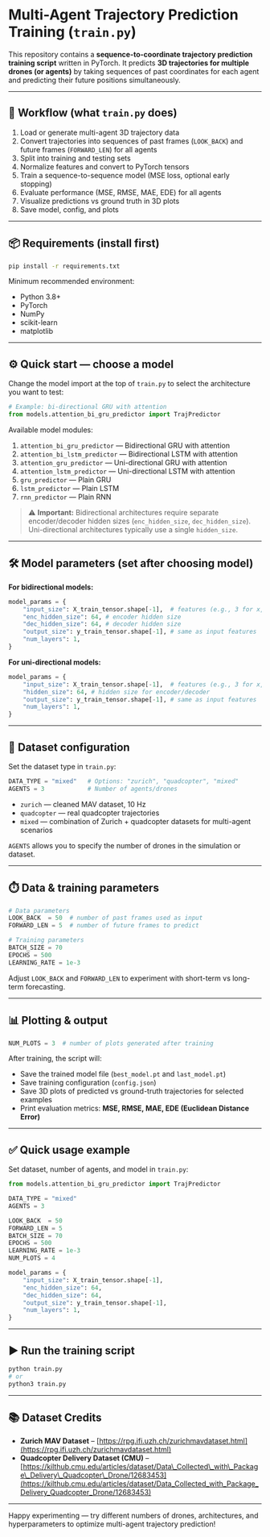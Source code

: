 # Multi-Agent Trajectory Prediction Training (`train.py`)

This repository contains a **sequence-to-coordinate trajectory prediction training script** written in PyTorch. It predicts **3D trajectories for multiple drones (or agents)** by taking sequences of past coordinates for each agent and predicting their future positions simultaneously.

---

## 🔁 Workflow (what `train.py` does)

1. Load or generate multi-agent 3D trajectory data
2. Convert trajectories into sequences of past frames (`LOOK_BACK`) and future frames (`FORWARD_LEN`) for all agents
3. Split into training and testing sets
4. Normalize features and convert to PyTorch tensors
5. Train a sequence-to-sequence model (MSE loss, optional early stopping)
6. Evaluate performance (MSE, RMSE, MAE, EDE) for all agents
7. Visualize predictions vs ground truth in 3D plots
8. Save model, config, and plots

---

## 📦 Requirements (install first)

```bash
pip install -r requirements.txt
````

Minimum recommended environment:

* Python 3.8+
* PyTorch
* NumPy
* scikit-learn
* matplotlib

---

## ⚙️ Quick start — choose a model

Change the model import at the top of `train.py` to select the architecture you want to test:

```python
# Example: bi-directional GRU with attention
from models.attention_bi_gru_predictor import TrajPredictor
```

Available model modules:

1. `attention_bi_gru_predictor` — Bidirectional GRU with attention
2. `attention_bi_lstm_predictor` — Bidirectional LSTM with attention
3. `attention_gru_predictor` — Uni-directional GRU with attention
4. `attention_lstm_predictor` — Uni-directional LSTM with attention
5. `gru_predictor` — Plain GRU
6. `lstm_predictor` — Plain LSTM
7. `rnn_predictor` — Plain RNN

> ⚠️ **Important:** Bidirectional architectures require separate encoder/decoder hidden sizes (`enc_hidden_size`, `dec_hidden_size`). Uni-directional architectures typically use a single `hidden_size`.

---

## 🛠 Model parameters (set after choosing model)

**For bidirectional models:**

```python
model_params = {
    "input_size": X_train_tensor.shape[-1],  # features (e.g., 3 for x,y,z per agent)
    "enc_hidden_size": 64, # encoder hidden size
    "dec_hidden_size": 64, # decoder hidden size
    "output_size": y_train_tensor.shape[-1], # same as input features
    "num_layers": 1,
}
```

**For uni-directional models:**

```python
model_params = {
    "input_size": X_train_tensor.shape[-1],  # features (e.g., 3 for x,y,z per agent)
    "hidden_size": 64, # hidden size for encoder/decoder
    "output_size": y_train_tensor.shape[-1], # same as input features
    "num_layers": 1,
}
```

---

## 📁 Dataset configuration

Set the dataset type in `train.py`:

```python
DATA_TYPE = "mixed"   # Options: "zurich", "quadcopter", "mixed"
AGENTS = 3            # Number of agents/drones
```

* `zurich` — cleaned MAV dataset, 10 Hz
* `quadcopter` — real quadcopter trajectories
* `mixed` — combination of Zurich + quadcopter datasets for multi-agent scenarios

`AGENTS` allows you to specify the number of drones in the simulation or dataset.

---

## ⏱️ Data & training parameters

```python
# Data parameters
LOOK_BACK  = 50  # number of past frames used as input
FORWARD_LEN = 5  # number of future frames to predict

# Training parameters
BATCH_SIZE = 70
EPOCHS = 500
LEARNING_RATE = 1e-3
```

Adjust `LOOK_BACK` and `FORWARD_LEN` to experiment with short-term vs long-term forecasting.

---

## 📊 Plotting & output

```python
NUM_PLOTS = 3  # number of plots generated after training
```

After training, the script will:

* Save the trained model file (`best_model.pt` and `last_model.pt`)
* Save training configuration (`config.json`)
* Save 3D plots of predicted vs ground-truth trajectories for selected examples
* Print evaluation metrics: **MSE, RMSE, MAE, EDE (Euclidean Distance Error)**

---

## ✅ Quick usage example

Set dataset, number of agents, and model in `train.py`:

```python
from models.attention_bi_gru_predictor import TrajPredictor

DATA_TYPE = "mixed"
AGENTS = 3

LOOK_BACK  = 50
FORWARD_LEN = 5
BATCH_SIZE = 70
EPOCHS = 500
LEARNING_RATE = 1e-3
NUM_PLOTS = 4

model_params = {
    "input_size": X_train_tensor.shape[-1],
    "enc_hidden_size": 64,
    "dec_hidden_size": 64,
    "output_size": y_train_tensor.shape[-1],
    "num_layers": 1,
}
```

---

## ▶️ Run the training script

```bash
python train.py
# or
python3 train.py
```

---

## 📚 Dataset Credits

* **Zurich MAV Dataset** – [https://rpg.ifi.uzh.ch/zurichmavdataset.html](https://rpg.ifi.uzh.ch/zurichmavdataset.html)
* **Quadcopter Delivery Dataset (CMU)** – [https://kilthub.cmu.edu/articles/dataset/Data\_Collected\_with\_Package\_Delivery\_Quadcopter\_Drone/12683453](https://kilthub.cmu.edu/articles/dataset/Data_Collected_with_Package_Delivery_Quadcopter_Drone/12683453)

---

Happy experimenting — try different numbers of drones, architectures, and hyperparameters to optimize multi-agent trajectory prediction!
